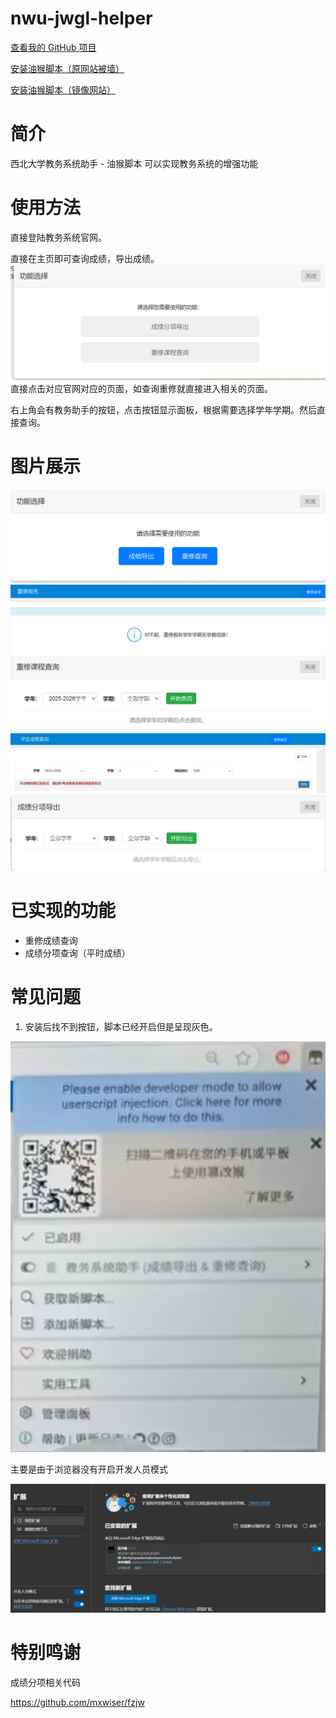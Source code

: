 # nwu-jwgl-helper
[查看我的 GitHub 项目](https://github.com/wzp100/nwu-jwgl-helper)

[安装油猴脚本（原网站被墙）](https://greasyfork.org/zh-CN/scripts/540817-%E6%95%99%E5%8A%A1%E7%B3%BB%E7%BB%9F%E5%8A%A9%E6%89%8B-%E6%88%90%E7%BB%A9%E5%AF%BC%E5%87%BA-%E9%87%8D%E4%BF%AE%E6%9F%A5%E8%AF%A2)

[安装油猴脚本（镜像网站）](https://soujiaoben.org/#/s?id=540817&host=greasyfork)

# 简介
西北大学教务系统助手 - 油猴脚本
可以实现教务系统的增强功能



# 使用方法
直接登陆教务系统官网。

直接在主页即可查询成绩，导出成绩。
![img_7.png](img_7.png)
直接点击对应官网对应的页面，如查询重修就直接进入相关的页面。

右上角会有教务助手的按钮，点击按钮显示面板，根据需要选择学年学期。然后直接查询。

# 图片展示
![img_4.png](img_4.png)
![img.png](img.png)
![img_1.png](img_1.png)
![img_2.png](img_2.png)
![img_3.png](img_3.png)
# 已实现的功能
- 重修成绩查询
- 成绩分项查询（平时成绩）

# 常见问题
1. 安装后找不到按钮，脚本已经开启但是呈现灰色。

![img_5.png](img_5.png)

主要是由于浏览器没有开启开发人员模式

![img_6.png](img_6.png)

# 特别鸣谢
成绩分项相关代码

https://github.com/mxwiser/fzjw
